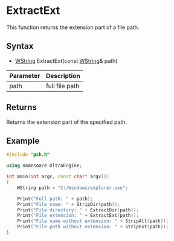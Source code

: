 # ExtractExt #

This function returns the extension part of a file path.

## Syntax ##

- [WString](WString) ExtractExt(const [WString](WString)& path)

| Parameter | Description |
| --- | --- |
| path | full file path |

## Returns ##

Returns the extension part of the specified path.

## Example
```c++
#include "pch.h"

using namesoace UltraEngine;

int main(int argc, const char* argv[])
{
	WString path = "C:/Windows/explorer.exe";

	Print("Full path: " + path);
	Print("File name: " + StripDir(path));
	Print("File directory: " + ExtractDir(path));
	Print("File extension: " + ExtractExt(path));	
	Print("File name without extension: " + StripAll(path));
	Print("File path without extension: " + StripExt(path));
}
```
